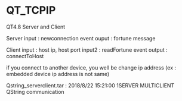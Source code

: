 # QT_TCPIP
QT4.8 Server and Client

Server
input : newconnection event
ouput : fortune message

Client
input : host ip, host port
input2 : readFortune event
output : connectToHost

if you connect to another device, you well be change ip address (ex : embedded device ip address is not same)

Qstring_serverclient.tar : 2018/8/22 15:21:00 1SERVER MULTICLIENT QString communication

